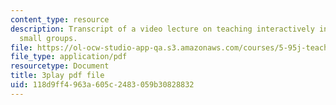 ```yaml
---
content_type: resource
description: Transcript of a video lecture on teaching interactively in large and
  small groups.
file: https://ol-ocw-studio-app-qa.s3.amazonaws.com/courses/5-95j-teaching-college-level-science-and-engineering-spring-2009/118d9ff4963a605c2483059b30828832_5uTd3WzQulo.pdf
file_type: application/pdf
resourcetype: Document
title: 3play pdf file
uid: 118d9ff4-963a-605c-2483-059b30828832
---
```


